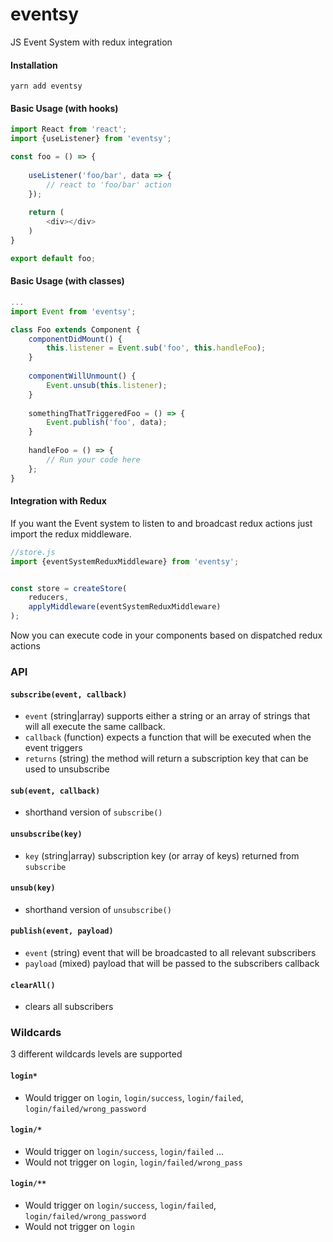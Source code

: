 # eventsy
JS Event System with redux integration

#### Installation

```
yarn add eventsy
```

#### Basic Usage (with hooks)
````javascript
import React from 'react';
import {useListener} from 'eventsy';

const foo = () => {
    
    useListener('foo/bar', data => {
        // react to 'foo/bar' action
    });
    
    return (
        <div></div>
    )
}

export default foo;
````

#### Basic Usage (with classes)

```javascript
...
import Event from 'eventsy';

class Foo extends Component {
    componentDidMount() {
        this.listener = Event.sub('foo', this.handleFoo);
    }
    
    componentWillUnmount() {
        Event.unsub(this.listener);
    }
    
    somethingThatTriggeredFoo = () => {
        Event.publish('foo', data);
    }
    
    handleFoo = () => {
        // Run your code here
    };
}
```

#### Integration with Redux

If you want the Event system to listen to and broadcast redux actions just import the redux middleware.

```javascript
//store.js
import {eventSystemReduxMiddleware} from 'eventsy';


const store = createStore(
    reducers,
    applyMiddleware(eventSystemReduxMiddleware)
);
```
Now you can execute code in your components based on dispatched redux actions

### API

#### ``subscribe(event, callback)`` 

* ``event`` (string|array) supports either a string or an array of strings that will all execute the same callback.
* ``callback`` (function) expects a function that will be executed when the event triggers
* `returns` (string) the method will return a subscription key that can be used to unsubscribe

#### ``sub(event, callback)``
* shorthand version of ``subscribe()``

#### ``unsubscribe(key)``
* ``key`` (string|array) subscription key (or array of keys) returned from ``subscribe``

#### `unsub(key)`
* shorthand version of `unsubscribe()`

#### `publish(event, payload)`
* `event` (string) event that will be broadcasted to all relevant subscribers
* `payload` (mixed) payload that will be passed to the subscribers callback

#### `clearAll()`
* clears all subscribers


### Wildcards
3 different wildcards levels are supported

#### `login*`
* Would trigger on `login`, `login/success`, `login/failed`, `login/failed/wrong_password`

#### `login/*`
* Would trigger on `login/success`, `login/failed` ...
* Would not trigger on `login`, `login/failed/wrong_pass`

#### `login/**`
* Would trigger on `login/success`, `login/failed`, `login/failed/wrong_password`
* Would not trigger on `login`


